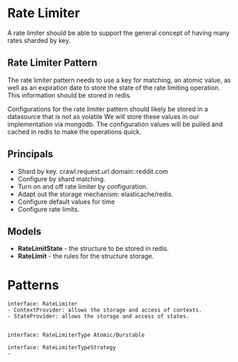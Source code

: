 # Rate Limiter


A rate limiter should be able to support the general concept of having many rates sharded by key.

## Rate Limiter Pattern

The rate limiter pattern needs to use a key for matching, an atomic value, as well as an expiration
date to store the state of the rate limiting operation. This information should be stored in redis.

Configurations for the rate limiter pattern should likely be stored in a datasource that is not as volatile
We will store these values in our implementation via mongodb. The configuration values will be pulled
and cached in redis to make the operations quick.




## Principals
* Shard by key. crawl.request.url.domain::reddit.com
* Configure by shard matching.
* Turn on and off rate limiter by configuration.
* Adapt out the storage mechanism: elasticache/redis.
* Configure default values for time
* Configure rate limits.


## Models

* **RateLimitState** - the structure to be stored in redis.
* **RateLimit** - the rules for the structure storage.


# Patterns


```
interface: RateLimiter
- ContextProvider: allows the storage and access of contexts.
- StateProvider: allows the storage and access of states.


interface: RateLimiterType Atomic/Burstable

interface: RateLimiterTypeStrategy
- 

 
```
